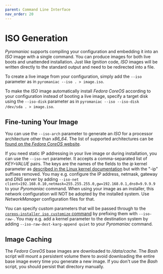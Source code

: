 ```yaml
---
parent: Command Line Interface
nav_order: 20
---
```


# ISO Generation
*Pyromaniac* supports compiling your configuration and embedding it into an
*ISO* image with a single command. You can produce images for both live boots
and unattended installation. Just like *Ignition* code, *ISO* images will be
written directly to the standard output and need to be redirected into a file.

To create a live image from your configuration, simply add the `--iso`
parameter as in `pyromaniac --iso . > image.iso`.

To make the *ISO* image automatically install *Fedora CoreOS* according to 
your configuration instead of booting a live image, specify a target disk using
the `--iso-disk` parameter as in `pyromaniac --iso --iso-disk /dev/sda . >
image.iso`.

## Fine-tuning Your Image
You can use the `--iso-arch` parameter to generate an *ISO* for a processor
architecture other than *x86_64*. The list of supported architectures can be
[found on the *Fedora CoreOS* website][archs].

If you need static IP addressing in your live image or during installation, you
can use the `--iso-net` parameter. It accepts a comma-separated list of
*KEY=VALUE* pairs. The keys are the names of the fields to the *ip* kernel
parameter as [described in the Linux kernel documentation][ip] but with the
"-ip" suffixes removed. You may e.g. configure the IP address, netmask, gateway
and *DNS* server by adding `--iso-net
client=192.168.0.10,netmask=255.255.255.0,gw=192.168.0.1,dns0=9.9.9.9`
to your *Pyromaniac* command. When using your image as an installer, this
network configuration will NOT be adopted by the installed system. Use
*NetworkManager* configuration files for that.

You can specify custom parameters that will be passed through to the
[`coreos-installer iso customize` command][customize] by prefixing them with
`--iso-raw-`. You may e.g. add a kernel parameter to the destination system by
adding `--iso-raw-dest-karg-append quiet` to your *Pyromaniac* command.

[archs]: https://docs.fedoraproject.org/en-US/fedora-coreos/platforms/
[ip]: https://www.kernel.org/doc/Documentation/filesystems/nfs/nfsroot.txt
[customize]: https://coreos.github.io/coreos-installer/cmd/iso/#coreos-installer-iso-customize

## Image Caching
The *Fedora CoreOS* base images are downloaded to */data/cache*. The *Bash*
script will mount a persistent volume there to avoid downloading the entire
base image every time you generate a new image. If you don't use the *Bash*
script, you should persist that directory manually.
